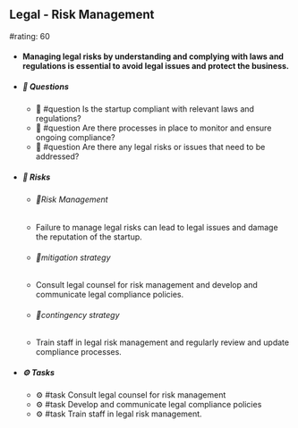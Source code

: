 ## Legal - Risk Management
#rating: 60
- #### Managing legal risks by understanding and complying with laws and regulations is essential to avoid legal issues and protect the business.
- ##### 💭 Questions
  - 💭 #question Is the startup compliant with relevant laws and regulations?
  - 💭 #question Are there processes in place to monitor and ensure ongoing compliance?
  - 💭 #question Are there any legal risks or issues that need to be addressed?
- ##### 🚨 Risks

  - ###### 🚨Risk Management
  - Failure to manage legal risks can lead to legal issues and damage the reputation of the startup.
  - ###### 🚨mitigation strategy
  - Consult legal counsel for risk management and develop and communicate legal compliance policies.
  - ###### 🚨contingency strategy
  - Train staff in legal risk management and regularly review and update compliance processes.
- ##### ⚙️ Tasks
  - ⚙️ #task Consult legal counsel for risk management
  - ⚙️ #task  Develop and communicate legal compliance policies
  - ⚙️ #task  Train staff in legal risk management.



